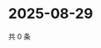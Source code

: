 # 2025-08-29

共 0 条

<!-- BEGIN ZHIHUVIDEO -->
<!-- 最后更新时间 Fri Aug 29 2025 20:21:10 GMT+0800 (China Standard Time) -->

<!-- END ZHIHUVIDEO -->
